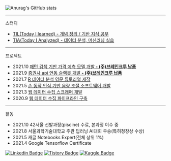 ![Anurag's GitHub stats](https://github-readme-stats.vercel.app/api?username=seungson&show_icons=true&theme=merko)

---
스터디
- [TIL(Today I learned) - 개념 정리 / 기반 지식 공부](https://github.com/seungson/TIL) 
- [TIA(Today I Analyzed) - 데이터 분석, 머신러닝 실습](https://github.com/seungson/TIA) 

---
프로젝트
- 2021.10 [패턴 검색 기반 가격 예측 모델 개발<b> - (주)브레인크루 납품</b>](https://github.com/seungson/SPF)
- 2021.9 [증권사 api 연동 슬랙봇 개발<b> - (주)브레인크루 납품</b>](https://github.com/seungson/kiwoom)
- 2021.7 [R 데이터 분석 영문 튜토리얼 제작](https://github.com/seungson/rbook)
- 2021.5 [손 동작 인식 기반 음량 조절 소프트웨어 개발](https://github.com/seungson/RealTime_Gesture_VolumeControl)
- 2021.3 [웹 데이터 수집 스크래퍼 개발](https://github.com/seungson/KR_Tech_Edu_WebScraper)
- 2020.9 [웹 데이터 수집 파이프라인 구축](https://github.com/seungson/Tech-Trends-2020)

---
활동
- 2021.10 42서울 선발과정(piscine) 수료, 본과정 이수 중
- 2021.8 서울과학기술대학교 주관 딥러닝 AI대회 우승(특허청장상 수상)
- 2021.5 캐글 Notebooks Expert(전체 상위 1%) 
- 2021.4 Google Tensorflow Certificate

[![Linkedin Badge](https://img.shields.io/badge/-LinkedIn-007DC1?style=rounde&logo=Linkedin&link=https://www.linkedin.com/in/seungwonsong/)](https://www.linkedin.com/in/seungwonsong/)
[![Tistory Badge](http://img.shields.io/badge/-Tistory-FF5E5B?style=round&logo=Telegraph&link=https://songseungwon.tistory.com)](https://songseungwon.tistory.com)
[![Kaggle Badge](https://img.shields.io/badge/-Kaggle-20BEFF?style=round&logo=Keras&logoColor=white&link=https://www.kaggle.com/songseungwon)](https://www.kaggle.com/songseungwon)
